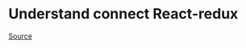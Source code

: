 # Understand connect React-redux

[Source](https://viblo.asia/p/giai-thich-ve-connect-react-redux-eW65GPwLKDO)